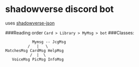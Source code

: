# shadowverse discord bot
uses [shadowverse-json](https://github.com/user6174/shadowverse-json)

###Reading order 
`Card > Library > MyMsg > bot`
###Classes:
```  
            Mymsg -- JcgMsg
          /   |   \
MatchesMsg CardMsg HelpMsg
           /  |  \ 
   VoiceMsg PicMsg InfoMsg
```